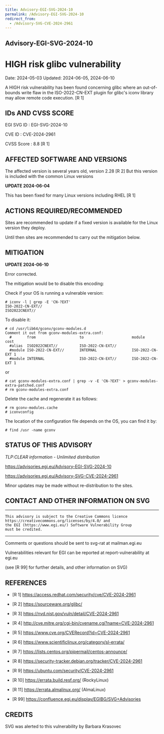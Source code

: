 ```yaml
---
title: Advisory-EGI-SVG-2024-10
permalink: /Advisory-EGI-SVG-2024-10
redirect_from:
  - /Advisory-SVG-CVE-2024-2961
---
```


## Advisory-EGI-SVG-2024-10

# HIGH risk glibc vulnerability 

Date:        2024-05-03
Updated:     2024-06-05, 2024-06-10

A HIGH risk vulnerability has been found concerning glibc where an 
out-of-bounds write flaw in the ISO-2022-CN-EXT plugin for glibc's 
iconv library may allow remote code execution. [R 1] 

## IDs AND CVSS SCORE

EGI SVG ID : EGI-SVG-2024-10
    
CVE ID     : CVE-2024-2961

CVSS Score : 8.8 [R 1]

## AFFECTED SOFTWARE AND VERSIONS

The affected version is several years old, version 2.28 [R 2]
But this version is included with the common Linux versions

**UPDATE 2024-06-04**

This has been fixed for many Linux versions including RHEL [R 1]

## ACTIONS REQUIRED/RECOMMENDED

Sites are recommended to update if a fixed version is available
for the Linux version they deploy.

Until then sites are recommended to carry out the mitigation below.


## MITIGATION

**UPDATE 2024-06-10**

Error corrected.

The mitigation would be to disable this encoding:


Check if your OS is running a vulnerable version:

```
# iconv -l | grep -E 'CN-?EXT'
ISO-2022-CN-EXT//
ISO2022CNEXT//
```
To disable it:

```
# cd /usr/lib64/gconv/gconv-modules.d
Comment it out from gconv-modules-extra.conf:
  #       from                    to                      module          cost
  #alias  ISO2022CNEXT//          ISO-2022-CN-EXT//
  #module ISO-2022-CN-EXT//       INTERNAL                ISO-2022-CN-EXT 1
  #module INTERNAL                ISO-2022-CN-EXT//       ISO-2022-CN-EXT 1
```
or 
```
# cat gconv-modules-extra.conf | grep -v -E 'CN-?EXT' > gconv-modules-extra-patched.conf
# rm gconv-modules-extra.conf
```
Delete the cache and regenerate it as follows:
```
# rm gconv-modules.cache
# iconvconfig
```
The location of the configuration file depends on the OS, you can find it by:
```
# find /usr -name gconv
```

    
## STATUS OF THIS ADVISORY
                          
_TLP:CLEAR information - Unlimited distribution_ 

 https://advisories.egi.eu/Advisory-EGI-SVG-2024-10

 https://advisories.egi.eu/Advisory-SVG-CVE-2024-2961 


Minor updates may be made without re-distribution to the sites.


## CONTACT AND OTHER INFORMATION ON SVG


-----------------------------
    This advisory is subject to the Creative Commons licence 
    https://creativecommons.org/licenses/by/4.0/ and
    the EGI (https://www.egi.eu/) Software Vulnerability Group 
    must be credited.
-----------------------------

    
Comments or questions should be sent to
	svg-rat at mailman.egi.eu

Vulnerabilities relevant for EGI can be reported at
	report-vulnerability at egi.eu
    
(see [R 99] for further details, and other information on SVG)
    
    
## REFERENCES

- [R 1] <https://access.redhat.com/security/cve/CVE-2024-2961>

- [R 2] <https://sourceware.org/glibc/>
    
- [R 3] <https://nvd.nist.gov/vuln/detail/CVE-2024-2961> 

- [R 4] <http://cve.mitre.org/cgi-bin/cvename.cgi?name=CVE-2024-2961>
     
- [R 5] <https://www.cve.org/CVERecord?id=CVE-2024-2961>

- [R 6] <https://www.scientificlinux.org/category/sl-errata/>

- [R 7] <https://lists.centos.org/pipermail/centos-announce/>

- [R 8] <https://security-tracker.debian.org/tracker/CVE-2024-2961> 
    
- [R 9] <https://ubuntu.com/security/CVE-2024-2961>

- [R 10] <https://errata.build.resf.org/>   (RockyLinux)

- [R 11] <https://errata.almalinux.org/>  (AlmaLinux)


- [R 99] <https://confluence.egi.eu/display/EGIBG/SVG+Advisories>

## CREDITS

SVG was alerted to this vulnerability by Barbara Krasovec

